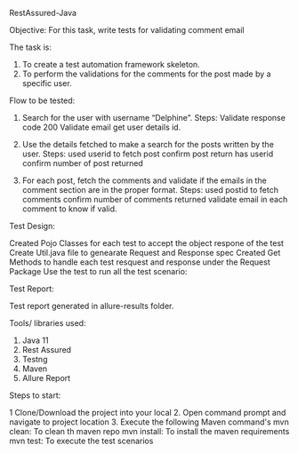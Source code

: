 
RestAssured-Java 

Objective:
For this task, write tests for validating comment email

The task is:
1. To create a test automation framework skeleton.
2. To perform the validations for the comments for the post made by a specific user.
   
Flow to be tested:

1. Search for the user with username “Delphine”.
    Steps: Validate response code 200
    Validate email
    get user details id.
3. Use the details fetched to make a search for the posts written by the
   user.
   Steps:
   used userid to fetch post 
   confirm post return has userid
   confirm number of post returned
   
3. For each post, fetch the comments and validate if the emails in the
   comment section are in the proper format.
Steps:
   used postid to fetch comments 
   confirm number of comments returned
   validate email in each comment to know if valid.
   
Test Design:

Created Pojo Classes for each test to accept the object respone of the test
Create Util.java file to genearate Request and Response spec 
Created Get Methods to handle each test resquest and response under the Request Package
Use the test to run all the test scenario:


Test Report: 

Test report generated in allure-results folder.

Tools/ libraries used: 

1. Java 11
2. Rest Assured
3. Testng
4. Maven
5. Allure Report

Steps to start:

1 Clone/Download the project into your local
2. Open command prompt and navigate to project location
3. Execute the following Maven command's
     mvn clean: To clean th maven repo
     mvn install: To install the maven requirements
     mvn test: To execute the test scenarios

